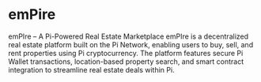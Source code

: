 # emPire
emPIre – A Pi-Powered Real Estate Marketplace emPIre is a decentralized real estate platform built on the Pi Network, enabling users to buy, sell, and rent properties using Pi cryptocurrency. The platform features secure Pi Wallet transactions, location-based property search, and smart contract integration to streamline real estate deals within Pi.
